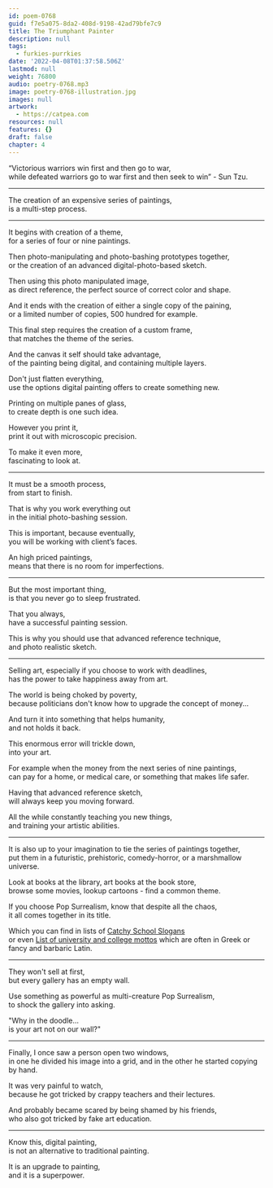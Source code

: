 ```yaml
---
id: poem-0768
guid: f7e5a075-8da2-408d-9198-42ad79bfe7c9
title: The Triumphant Painter
description: null
tags:
  - furkies-purrkies
date: '2022-04-08T01:37:58.506Z'
lastmod: null
weight: 76800
audio: poetry-0768.mp3
image: poetry-0768-illustration.jpg
images: null
artwork:
  - https://catpea.com
resources: null
features: {}
draft: false
chapter: 4
---
```


“Victorious warriors win first and then go to war,\
while defeated warriors go to war first and then seek to win” - Sun Tzu.

---

The creation of an expensive series of paintings,\
is a multi-step process.

---

It begins with creation of a theme,\
for a series of four or nine paintings.

Then photo-manipulating and photo-bashing prototypes together,\
or the creation of an advanced digital-photo-based sketch.

Then using this photo manipulated image,\
as direct reference, the perfect source of correct color and shape.

And it ends with the creation of either a single copy of the paining,\
or a limited number of copies, 500 hundred for example.

This final step requires the creation of a custom frame,\
that matches the theme of the series.

And the canvas it self should take advantage,\
of the painting being digital, and containing multiple layers.

Don't just flatten everything,\
use the options digital painting offers to create something new.

Printing on multiple panes of glass,\
to create depth is one such idea.

However you print it,\
print it out with microscopic precision.

To make it even more,\
fascinating to look at.

---

It must be a smooth process,\
from start to finish.

That is why you work everything out\
in the initial photo-bashing session.

This is important, because eventually,\
you will be working with client’s faces.

An high priced paintings,\
means that there is no room for imperfections.

---

But the most important thing,\
is that you never go to sleep frustrated.

That you always,\
have a successful painting session.

This is why you should use that advanced reference technique,\
and photo realistic sketch.

---

Selling art, especially if you choose to work with deadlines,\
has the power to take happiness away from art.

The world is being choked by poverty,\
because politicians don't know how to upgrade the concept of money...

And turn it into something that helps humanity,\
and not holds it back.

This enormous error will trickle down,\
into your art.

For example when the money from the next series of nine paintings,\
can pay for a home, or medical care, or something that makes life safer.

Having that advanced reference sketch,\
will always keep you moving forward.

All the while constantly teaching you new things,\
and training your artistic abilities.

---

It is also up to your imagination to tie the series of paintings together,\
put them in a futuristic, prehistoric, comedy-horror, or a marshmallow universe.

Look at books at the library, art books at the book store,\
browse some movies, lookup cartoons - find a common theme.

If you choose Pop Surrealism, know that despite all the chaos,\
it all comes together in its title.

Which you can find in lists of [Catchy School Slogans](https://html.duckduckgo.com/html?q=Catchy%20School%20Slogans%2C%20Taglines%20and%20Mottos)\
or even [List of university and college mottos](https://en.wikipedia.org/wiki/List_of_university_and_college_mottos) which are often in Greek or fancy and barbaric Latin.

---

They won't sell at first,\
but every gallery has an empty wall.

Use something as powerful as multi-creature Pop Surrealism,\
to shock the gallery into asking.

"Why in the doodle...\
is your art not on our wall?"

---

Finally, I once saw a person open two windows,\
in one he divided his image into a grid, and in the other he started copying by hand.

It was very painful to watch,\
because he got tricked by crappy teachers and their lectures.

And probably became scared by being shamed by his friends,\
who also got tricked by fake art education.

---

Know this, digital painting,\
is not an alternative to traditional painting.

It is an upgrade to painting,\
and it is a superpower.
